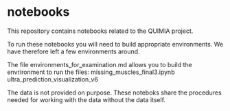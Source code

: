 # notebooks
This repository contains notebooks related to the QUIMIA project.

To run these notebooks you will need to build appropriate environments. We have therefore left a few environments around.

The file environments_for_examination.md allows you to build the envrironment to run the files:
            missing_muscles_final3.ipynb
            ultra_prediction_visualization_v6

The data is not provided on purpose. These noteboks share the procedures needed for working with the data
without the data itself. 
